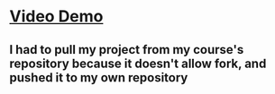 # [Video Demo](https://www.youtube.com/shorts/KMeHsfej5e0)
## I had to pull my project from my course's repository because it doesn't allow fork, and pushed it to my own repository
